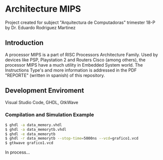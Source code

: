 # Architecture MIPS

Project created for subject "Arquitectura de Computadoras" trimester 18-P by Dr. Eduardo Rodriguez Martinez

## Introduction
A processor MIPS is a part of RISC Processors Architecture Family. Used by devices like PSP, Playstation 2 and Routers Cisco (among others), the processor MIPS have a much utility in Embedded System world. The Instructions Type's and more information is addressed in the PDF "REPORTE" (written in spanish) of this repository.

## Development Enviroment
Visual Studio Code, GHDL, GtkWave

### Compilation and Simulation Example
```sh
$ ghdl -a data_memory.vhdl
$ ghdl -a data_memorytb.vhdl
$ ghdl -e data_memorytb
$ ghdl -r data_memorytb --stop-time=5000ns --vcd=grafico1.vcd
$ gtkwave grafico1.vcd
```
In process...

